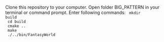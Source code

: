 Clone this repository to your computer. Open folder BIG_PATTERN in your terminal or command
prompt. Enter following commands:
<code> mkdir build <br> cd build <br> cmake .. <br> make <br> ./../bin/FantasyWorld </code> 
